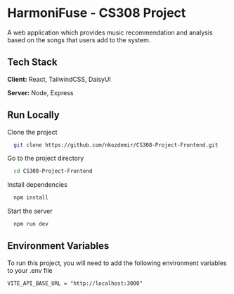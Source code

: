 # HarmoniFuse - CS308 Project

A web application which provides music recommendation and analysis based on the songs that users add to the system.


## Tech Stack

**Client:** React, TailwindCSS, DaisyUI

**Server:** Node, Express


## Run Locally

Clone the project

```bash
  git clone https://github.com/nkozdemir/CS308-Project-Frontend.git
```

Go to the project directory

```bash
  cd CS308-Project-Frontend
```

Install dependencies

```bash
  npm install
```

Start the server

```bash
  npm run dev
```


## Environment Variables

To run this project, you will need to add the following environment variables to your .env file

```
VITE_API_BASE_URL = "http://localhost:3000"
```
